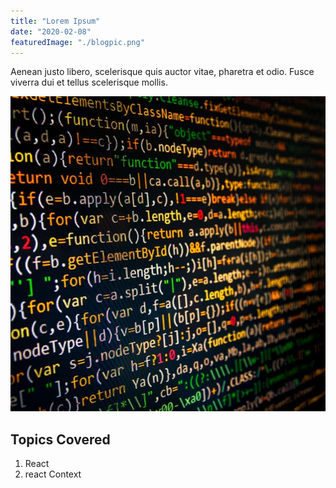 ```yaml
---
title: "Lorem Ipsum"
date: "2020-02-08"
featuredImage: "./blogpic.png"
---
```


Aenean justo libero, scelerisque quis auctor vitae, pharetra et odio. Fusce viverra dui et tellus scelerisque mollis.

![Coding](./blogpic.png)

## Topics Covered

1. React
2. react Context
